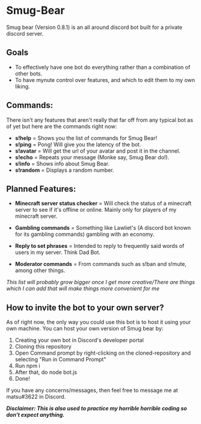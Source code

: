 # Smug-Bear
Smug bear (Version 0.8.1) is an all around discord bot built for a private discord server.

## Goals

* To effectively have one bot do everything rather than a combination of other bots.
* To have mynute control over features, and which to edit them to my own liking.

## Commands:
There isn't any features that aren't really that far off from any typical bot as of yet but here are the commands right now:

* **s!help** = Shows you the list of commands for Smug Bear!
* **s!ping** = Pong! Will give you the latency of the bot.
* **s!avatar** = Will get the url of your avatar and post it in the channel.
* **s!echo** = Repeats your message (Monke say, Smug Bear do!).
* **s!info** = Shows info about Smug Bear.
* **s!random** = Displays a random number.

## Planned Features:

* **Minecraft server status checker** = Will check the status of a minecraft server to see if it's offline or online. Mainly only for players of my minecraft server.

* **Gambling commands** = Something like Lawliet's (A discord bot known for its gambling commands) gambling with an economy.

* **Reply to set phrases** = Intended to reply to frequently said words of users in my server. Think Dad Bot.

* **Moderator commands** = From commands such as s!ban and s!mute, among other things.

*This list will probably grow bigger once I get more creative/There are things which I can add that will make things more convenient for me*

## How to invite the bot to your own server?

As of right now, the only way you could use this bot is to host it using your own machine. You can host your own version of Smug bear by:

1. Creating your own bot in Discord's developer portal
1. Cloning this repository
1. Open Command prompt by right-clicking on the cloned-repository and selecting "Run in Command Prompt"
1. Run npm i
1. After that, do node bot.js
1. Done!

If you have any concerns/messages, then feel free to message me at matsu#3622 in Discord.

***Disclaimer: This is also used to practice my horrible horrible coding so don't expect anything.***
